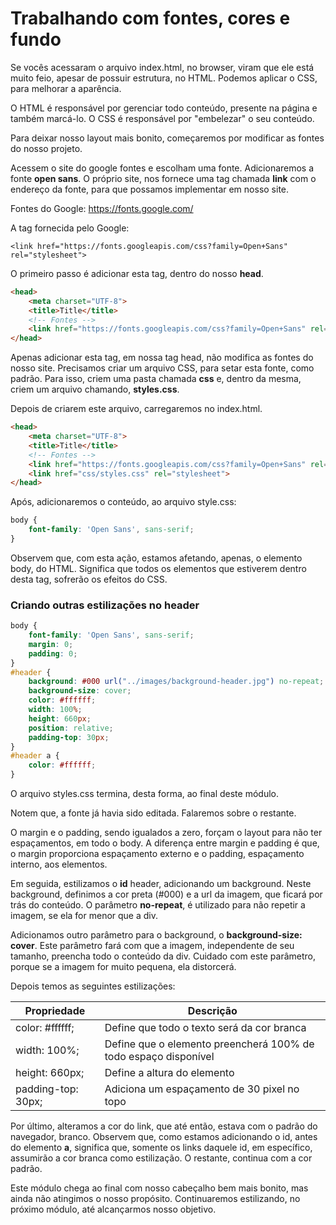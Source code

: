 # Trabalhando com fontes, cores e fundo

Se vocês acessaram o arquivo index.html, no browser, viram que ele está muito feio, apesar de possuir estrutura, no HTML. Podemos aplicar o CSS, para melhorar a aparência.

O HTML é responsável por gerenciar todo conteúdo, presente na página e também marcá-lo. O CSS é responsável por "embelezar" o seu conteúdo.

Para deixar nosso layout mais bonito, começaremos por modificar as fontes do nosso projeto.

Acessem o site do google fontes e escolham uma fonte. Adicionaremos a fonte **open sans**. O próprio site, nos fornece uma tag chamada **link** com o endereço da fonte, para que possamos implementar em nosso site.

Fontes do Google: <https://fonts.google.com/>

A tag fornecida pelo Google:

`<link href="https://fonts.googleapis.com/css?family=Open+Sans" rel="stylesheet">`

O primeiro passo é adicionar esta tag, dentro do nosso **head**.

```html
<head>
    <meta charset="UTF-8">
    <title>Title</title>
    <!-- Fontes -->
    <link href="https://fonts.googleapis.com/css?family=Open+Sans" rel="stylesheet">
</head>
```

Apenas adicionar esta tag, em nossa tag head, não modifica as fontes do nosso site. Precisamos criar um arquivo CSS, para setar esta fonte, como padrão. Para isso, criem uma pasta chamada **css** e, dentro da mesma, criem um arquivo chamando, **styles.css**.

Depois de criarem este arquivo, carregaremos no index.html.

```html
<head>
    <meta charset="UTF-8">
    <title>Title</title>
    <!-- Fontes -->
    <link href="https://fonts.googleapis.com/css?family=Open+Sans" rel="stylesheet">
    <link href="css/styles.css" rel="stylesheet">
</head>
```

Após, adicionaremos o conteúdo, ao arquivo style.css:

```css
body {
    font-family: 'Open Sans', sans-serif;
}
```

Observem que, com esta ação, estamos afetando, apenas, o elemento body, do HTML. Significa que todos os elementos que estiverem dentro desta tag, sofrerão os efeitos do CSS.

### Criando outras estilizações no header

```css
body {
    font-family: 'Open Sans', sans-serif;
    margin: 0;
    padding: 0;
}
#header {
    background: #000 url("../images/background-header.jpg") no-repeat;
    background-size: cover;
    color: #ffffff;
    width: 100%;
    height: 660px;
    position: relative;
    padding-top: 30px;
}
#header a {
    color: #ffffff;
}
```
O arquivo styles.css termina, desta forma, ao final deste módulo.

Notem que, a fonte já havia sido editada. Falaremos sobre o restante.

O margin e o padding, sendo igualados a zero, forçam o layout para não ter espaçamentos, em todo o body. A diferença entre margin e padding é que, o margin proporciona espaçamento externo e o padding, espaçamento interno, aos elementos.

Em seguida, estilizamos o **id** header, adicionando um background. Neste background, definimos a cor preta (#000) e a url da imagem, que ficará por trás do conteúdo. O parâmetro **no-repeat**, é utilizado para não repetir a imagem, se ela for menor que a div.

Adicionamos outro parâmetro para o background, o **background-size: cover**. Este parâmetro fará com que a imagem, independente de seu tamanho, preencha todo o conteúdo da div. Cuidado com este parâmetro, porque se a imagem for muito pequena, ela distorcerá.

Depois temos as seguintes estilizações:

Propriedade | Descrição
---------------- | --------------
color: #ffffff; | Define que todo o texto será da cor branca
width: 100%; | Define que o elemento preencherá 100% de todo espaço disponível
height: 660px; | Define a altura do elemento
padding-top: 30px; | Adiciona um espaçamento de 30 pixel no topo

Por último, alteramos a cor do link, que até então, estava com o padrão do navegador, branco. Observem que, como estamos adicionando o id, antes do elemento **a**, significa que, somente os links daquele id, em específico, assumirão a cor branca como estilização. O restante, continua com a cor padrão.

Este módulo chega ao final com nosso cabeçalho bem mais bonito, mas ainda não atingimos o nosso propósito. Continuaremos estilizando, no próximo módulo, até alcançarmos nosso objetivo.